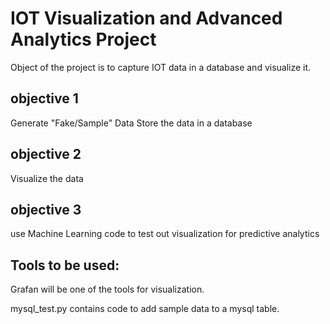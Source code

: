 # IOT Visualization and Advanced Analytics Project
Object of the project is to capture IOT data in a database and visualize it.
## objective 1
Generate "Fake/Sample" Data
Store the data in a database
## objective 2
Visualize the data
## objective 3
use Machine Learning code to test out visualization for predictive analytics

## Tools to be used:

Grafan will be one of the tools for visualization.

mysql_test.py contains code to add sample data to a mysql table.

